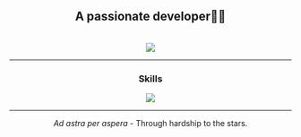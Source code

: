 <div align=center>
    <h2>A passionate developer👨‍💻</h2>
    <!-- <img src="https://komarev.com/ghpvc/?username=alperen0804&color=000000&label=Visitor+count"> -->
</div>
<br>
<div align=center>
    <img src="https://streak-stats.demolab.com?user=alperen0804&theme=dark&mode=weekly">
</div>
<hr>
<div align=center>
    <h3>Skills</h3>
    <img src="https://skillicons.dev/icons?i=html,css,javascript,astro,tailwind,java,spring,python&perline=8">
</div>
<hr>
<div align=center>
    <p><i>Ad astra per aspera</i> - Through hardship to the stars.</p>
</div>
